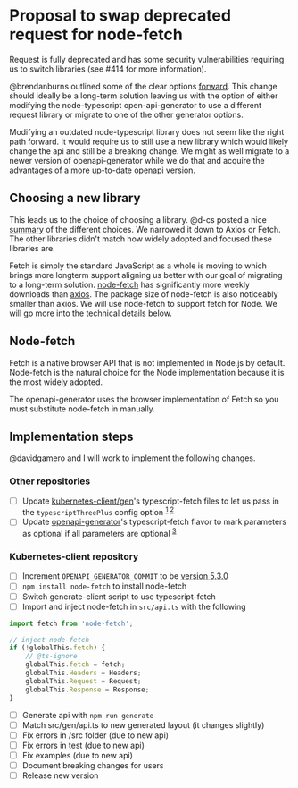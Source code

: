 # Proposal to swap deprecated request for node-fetch

Request is fully deprecated and has some security vulnerabilities requiring us to switch libraries (see #414 for more information).

@brendanburns outlined some of the clear options [forward](https://github.com/kubernetes-client/javascript/issues/414#issuecomment-978031677). This change should ideally be a long-term solution leaving us with the option of either modifying the node-typescript open-api-generator to use a different request library or migrate to one of the other generator options.

Modifying an outdated node-typescript library does not seem like the right path forward. It would require us to still use a new library which would likely change the api and still be a breaking change. We might as well migrate to a newer version of openapi-generator while we do that and acquire the advantages of a more up-to-date openapi version.

## Choosing a new library

This leads us to the choice of choosing a library. @d-cs posted a nice [summary](https://github.com/kubernetes-client/javascript/issues/414#issuecomment-648847415) of the different choices. We narrowed it down to Axios or Fetch. The other libraries didn't match how widely adopted and focused these libraries are.

Fetch is simply the standard JavaScript as a whole is moving to which brings more longterm support aligning us better with our goal of migrating to a long-term solution. [node-fetch](https://www.npmjs.com/package/node-fetch) has significantly more weekly downloads than [axios](https://github.com/axios/axios). The package size of node-fetch is also noticeably smaller than axios. We will use node-fetch to support fetch for Node. We will go more into the technical details below.

## Node-fetch

Fetch is a native browser API that is not implemented in Node.js by default. Node-fetch is the natural choice for the Node implementation because it is the most widely adopted.

The openapi-generator uses the browser implementation of Fetch so you must substitute node-fetch in manually.

## Implementation steps

@davidgamero and I will work to implement the following changes.

### Other repositories

-   [ ] Update [kubernetes-client/gen](https://github.com/kubernetes-client/gen)'s typescript-fetch files to let us pass in the `typescriptThreePlus` config option <sup>[1](https://github.com/OpenAPITools/openapi-generator/issues/9973) [2](https://github.com/OpenAPITools/openapi-generator/issues/3869#issuecomment-584152932)</sub>
-   [ ] Update [openapi-generator](https://github.com/OpenAPITools/openapi-generator)'s typescript-fetch flavor to mark parameters as optional if all parameters are optional <sup>[3](https://github.com/OpenAPITools/openapi-generator/issues/6440)</sup>

### Kubernetes-client repository

-   [ ] Increment `OPENAPI_GENERATOR_COMMIT` to be [version 5.3.0](https://github.com/OpenAPITools/openapi-generator/releases/tag/v5.3.0)
-   [ ] `npm install node-fetch` to install node-fetch
-   [ ] Switch generate-client script to use typescript-fetch
-   [ ] Import and inject node-fetch in `src/api.ts` with the following

```typescript
import fetch from 'node-fetch';

// inject node-fetch
if (!globalThis.fetch) {
    // @ts-ignore
    globalThis.fetch = fetch;
    globalThis.Headers = Headers;
    globalThis.Request = Request;
    globalThis.Response = Response;
}
```

-   [ ] Generate api with `npm run generate`
-   [ ] Match src/gen/api.ts to new generated layout (it changes slightly)
-   [ ] Fix errors in /src folder (due to new api)
-   [ ] Fix errors in test (due to new api)
-   [ ] Fix examples (due to new api)
-   [ ] Document breaking changes for users
-   [ ] Release new version

